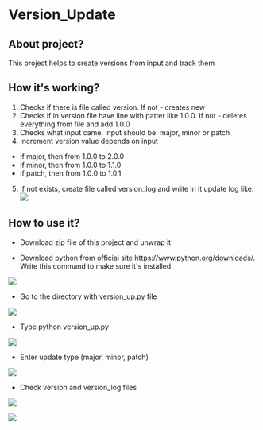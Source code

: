 # Version_Update

## About project?

This project helps to create versions from input and track them  

## How it's working?

1. Checks if there is file called version. If not - creates new 
2. Checks if in version file have line with patter like 1.0.0. If not - deletes everything from file and add 1.0.0
3. Checks what input came, input should be: major, minor or patch
4. Increment version value depends on input
* if major, then from 1.0.0 to 2.0.0
* if minor, then from 1.0.0 to 1.1.0 
* if patch, then from 1.0.0 to 1.0.1
5. If not exists, create file called version_log and write in it update log like:
![](https://ibb.co/1tcCdZk1)

## How to use it?

* Download zip file of this project and unwrap it

* Download python from official site https://www.python.org/downloads/. Write this command to make sure it's installed

![](https://ibb.co/mrYn8BWd)

* Go to the directory with version_up.py file 
 
![](https://ibb.co/JRQ09bHF)

* Type python version_up.py

![](https://ibb.co/3Y4Mwkgz)

* Enter update type (major, minor, patch)

![](https://ibb.co/dvxQLsz)

* Check version and version_log files

![](https://ibb.co/xKCdgBgH)

![](https://ibb.co/LzjgLxxm)
